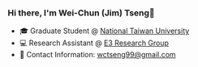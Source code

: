 

### Hi there, I'm Wei-Chun (Jim) Tseng👋

- 🎓 Graduate Student @ [National Taiwan University](https://www.ntu.edu.tw/)
- 💻 Research Assistant @ [E3 Research Group](https://www.e3group.caece.net)
- 📄 Contact Information: wctseng99@gmail.com


